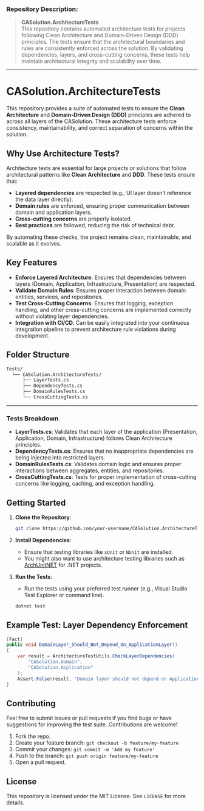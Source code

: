 ### **Repository Description:**
> **CASolution.ArchitectureTests**  
> This repository contains automated architecture tests for projects following Clean Architecture and Domain-Driven Design (DDD) principles. The tests ensure that the architectural boundaries and rules are consistently enforced across the solution. By validating dependencies, layers, and cross-cutting concerns, these tests help maintain architectural integrity and scalability over time.

---

# CASolution.ArchitectureTests

This repository provides a suite of automated tests to ensure the **Clean Architecture** and **Domain-Driven Design (DDD)** principles are adhered to across all layers of the CASolution. These architecture tests enforce consistency, maintainability, and correct separation of concerns within the solution.

## Why Use Architecture Tests?

Architecture tests are essential for large projects or solutions that follow architectural patterns like **Clean Architecture** and **DDD**. These tests ensure that:
- **Layered dependencies** are respected (e.g., UI layer doesn’t reference the data layer directly).
- **Domain rules** are enforced, ensuring proper communication between domain and application layers.
- **Cross-cutting concerns** are properly isolated.
- **Best practices** are followed, reducing the risk of technical debt.

By automating these checks, the project remains clean, maintainable, and scalable as it evolves.

## Key Features

- **Enforce Layered Architecture**: Ensures that dependencies between layers (Domain, Application, Infrastructure, Presentation) are respected.
- **Validate Domain Rules**: Ensures proper interaction between domain entities, services, and repositories.
- **Test Cross-Cutting Concerns**: Ensures that logging, exception handling, and other cross-cutting concerns are implemented correctly without violating layer dependencies.
- **Integration with CI/CD**: Can be easily integrated into your continuous integration pipeline to prevent architecture rule violations during development.

## Folder Structure

```bash
Tests/
  └── CASolution.ArchitectureTests/
      ├── LayerTests.cs
      ├── DependencyTests.cs
      ├── DomainRulesTests.cs
      └── CrossCuttingTests.cs
```
____
### Tests Breakdown
- **LayerTests.cs**: Validates that each layer of the application (Presentation, Application, Domain, Infrastructure) follows Clean Architecture principles.
- **DependencyTests.cs**: Ensures that no inappropriate dependencies are being injected into restricted layers.
- **DomainRulesTests.cs**: Validates domain logic and ensures proper interactions between aggregates, entities, and repositories.
- **CrossCuttingTests.cs**: Tests for proper implementation of cross-cutting concerns like logging, caching, and exception handling.

## Getting Started

1. **Clone the Repository**:
   ```bash
   git clone https://github.com/your-username/CASolution.ArchitectureTests.git
   ```

2. **Install Dependencies**:
   - Ensure that testing libraries like `xUnit` or `NUnit` are installed.
   - You might also want to use architecture testing libraries such as [ArchUnitNET](https://github.com/TNG/ArchUnitNET) for .NET projects.

3. **Run the Tests**:
   - Run the tests using your preferred test runner (e.g., Visual Studio Test Explorer or command line).
   ```bash
   dotnet test
   ```

## Example Test: Layer Dependency Enforcement

```csharp
[Fact]
public void DomainLayer_Should_Not_Depend_On_ApplicationLayer()
{
    var result = ArchitectureTestUtils.CheckLayerDependencies(
        "CASolution.Domain", 
        "CASolution.Application"
    );
    Assert.False(result, "Domain layer should not depend on Application layer.");
}
```

## Contributing

Feel free to submit issues or pull requests if you find bugs or have suggestions for improving the test suite. Contributions are welcome!

1. Fork the repo.
2. Create your feature branch: `git checkout -b feature/my-feature`
3. Commit your changes: `git commit -m 'Add my feature'`
4. Push to the branch: `git push origin feature/my-feature`
5. Open a pull request.

## License

This repository is licensed under the MIT License. See `LICENSE` for more details.
```
